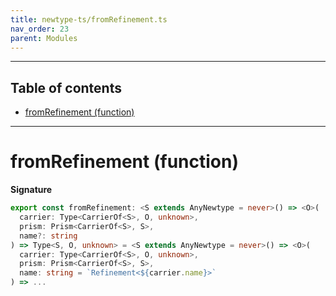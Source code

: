 ```yaml
---
title: newtype-ts/fromRefinement.ts
nav_order: 23
parent: Modules
---
```


---

<h2 class="text-delta">Table of contents</h2>

- [fromRefinement (function)](#fromrefinement-function)

---

# fromRefinement (function)

**Signature**

```ts
export const fromRefinement: <S extends AnyNewtype = never>() => <O>(
  carrier: Type<CarrierOf<S>, O, unknown>,
  prism: Prism<CarrierOf<S>, S>,
  name?: string
) => Type<S, O, unknown> = <S extends AnyNewtype = never>() => <O>(
  carrier: Type<CarrierOf<S>, O, unknown>,
  prism: Prism<CarrierOf<S>, S>,
  name: string = `Refinement<${carrier.name}>`
) => ...
```
